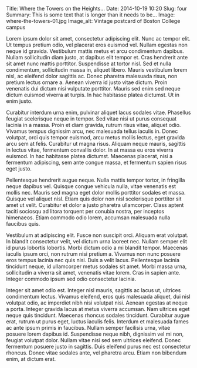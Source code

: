 Title: Where the Towers on the Heights...
Date: 2014-10-19 10:20
Slug: four
Summary: This is some text that is longer than it needs to be...
Image: where-the-towers-01.jpg
Image_alt: Vintage postcard of Boston College campus

Lorem ipsum dolor sit amet, consectetur adipiscing elit. Nunc ac tempor elit. Ut tempus pretium odio, vel placerat eros euismod vel. Nullam egestas non neque id gravida. Vestibulum mattis metus et arcu condimentum dapibus. Nullam sollicitudin diam justo, at dapibus elit tempor et. Cras hendrerit ante sit amet nunc mattis porttitor. Suspendisse at tortor nisl. Sed et nulla condimentum, sollicitudin massa in, aliquet libero. Mauris vestibulum lorem nisl, ac eleifend dolor sagittis ac. Donec pharetra malesuada risus, non pretium lectus ornare a. Aenean viverra id justo vitae dictum. Proin venenatis dui dictum nisi vulputate porttitor. Mauris sed enim sed neque dictum euismod viverra at turpis. In hac habitasse platea dictumst. Ut in enim justo.

Curabitur interdum urna enim, pulvinar aliquet lacus sodales vitae. Phasellus feugiat scelerisque neque in tempor. Sed vitae nisi ut purus consequat lacinia in a massa. Proin et diam gravida, rutrum risus vitae, aliquet odio. Vivamus tempus dignissim arcu, nec malesuada tellus iaculis in. Donec volutpat, orci quis tempor euismod, arcu metus mollis lectus, eget gravida arcu sem at felis. Curabitur ut magna risus. Aliquam neque mauris, sagittis in lectus vitae, fermentum convallis dolor. In at massa eu eros viverra euismod. In hac habitasse platea dictumst. Maecenas placerat, nisi a fermentum adipiscing, sem ante congue massa, et fermentum sapien risus eget justo.

Pellentesque hendrerit augue neque. Nulla mattis tempor tortor, in fringilla neque dapibus vel. Quisque congue vehicula nulla, vitae venenatis est mollis nec. Mauris sed magna eget dolor mollis porttitor sodales et massa. Quisque vel aliquet nisl. Etiam quis dolor non nisl scelerisque porttitor sit amet ut velit. Curabitur et dolor a justo pharetra ullamcorper. Class aptent taciti sociosqu ad litora torquent per conubia nostra, per inceptos himenaeos. Etiam commodo odio lorem, accumsan malesuada nulla faucibus quis.

Vestibulum at adipiscing elit. Fusce non suscipit orci. Aliquam erat volutpat. In blandit consectetur velit, vel dictum urna laoreet nec. Nullam semper elit id purus lobortis lobortis. Morbi dictum odio a mi blandit tempor. Maecenas iaculis ipsum orci, non rutrum nisi pretium a. Vivamus non nunc posuere eros tempus lacinia nec quis nisi. Duis a velit lacus. Pellentesque lacinia tincidunt neque, id ullamcorper metus sodales sit amet. Morbi massa urna, sollicitudin a viverra sit amet, venenatis vitae lorem. Cras in sapien ante. Integer commodo ipsum sed odio consectetur lacinia.

Integer sit amet odio est. Integer nisl mauris, sagittis ac lacus ut, ultrices condimentum lectus. Vivamus eleifend, eros quis malesuada aliquet, dui nisl volutpat odio, ac imperdiet nibh nisi volutpat nisi. Aenean egestas at neque a porta. Integer gravida lacus at metus viverra accumsan. Nam ultrices eget neque quis tincidunt. Maecenas rhoncus sodales tincidunt. Curabitur augue erat, rutrum ut purus eget, luctus iaculis felis. Interdum et malesuada fames ac ante ipsum primis in faucibus. Nullam semper facilisis urna, vitae posuere lorem dapibus id. Suspendisse neque nibh, dignissim vel mi non, feugiat volutpat dolor. Nullam vitae nisi sed sem ultrices eleifend. Donec fermentum posuere justo in sagittis. Duis eleifend purus nec est consectetur rhoncus. Donec vitae sodales ante, vel pharetra arcu. Etiam non bibendum enim, at dictum erat.